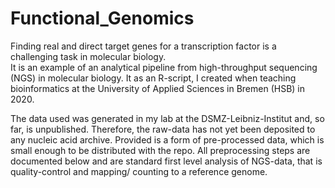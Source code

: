 # Functional_Genomics
Finding real and direct target genes for a transcription factor is a challenging task in molecular biology. \
It is an example of an analytical pipeline from high-throughput sequencing (NGS) in molecular biology. 
It as an R-script, I created when teaching bioinformatics at the University of Applied Sciences in Bremen (HSB) in 2020.

The data used was generated in my lab at the DSMZ-Leibniz-Institut and, so far, is unpublished. Therefore, the raw-data has not yet been deposited to any nucleic acid archive. Provided is a form of pre-processed data, which is small enough to be distributed with the repo. All preprocessing steps are documented below and are standard first level analysis of NGS-data, that is quality-control and mapping/ counting to a reference genome. 

